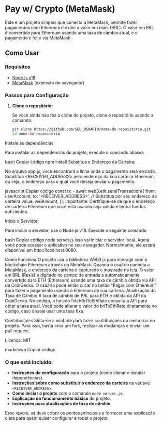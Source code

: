 # Pay w/ Crypto (MetaMask)

Este é um projeto simples que conecta a MetaMask, permite fazer pagamentos com Ethereum e exibe o valor em reais (BRL). O valor em BRL é convertido para Ethereum usando uma taxa de câmbio atual, e o pagamento é feito via MetaMask.

## Como Usar

### Requisitos

- [Node.js v18](https://nodejs.org/en/)
- [MetaMask](https://metamask.io/) (extensão do navegador)

### Passos para Configuração

1. **Clone o repositório:**

   Se você ainda não fez o clone do projeto, clone o repositório usando o comando:

   ```bash
   git clone https://github.com/SEU_USUARIO/nome-do-repositorio.git
   cd nome-do-repositorio
Instale as dependências:

Para instalar as dependências do projeto, execute o comando abaixo:

bash
Copiar código
npm install
Substitua o Endereço da Carteira:

No arquivo app.js, você encontrará a linha onde o pagamento será enviado. Substitua <RECEIVER_ADDRESS> pelo endereço da sua carteira Ethereum, ou seja, o endereço para o qual você deseja enviar o pagamento.

javascript
Copiar código
const tx = await web3.eth.sendTransaction({
  from: userAccount,
  to: '<RECEIVER_ADDRESS>',  // Substitua por seu endereço de carteira
  value: weiAmount,
});
Importante: Certifique-se de que o endereço de carteira Ethereum que você está usando seja válido e tenha fundos suficientes.

Inicie o Servidor:

Para iniciar o servidor, use o Node.js v18. Execute o seguinte comando:

bash
Copiar código
node server.js
Isso vai iniciar o servidor local. Agora você pode acessar o aplicativo no seu navegador. Normalmente, ele estará disponível em http://localhost:8080.

Como Funciona
O projeto usa a biblioteca Web3.js para interagir com a blockchain Ethereum através da MetaMask.
Quando o usuário conecta a MetaMask, o endereço da carteira é capturado e mostrado na tela.
O valor em BRL (Reais) é digitado no campo de entrada e automaticamente convertido para ETH (Ethereum) usando uma taxa de câmbio obtida via API da CoinGecko.
O usuário pode então clicar no botão "Pagar com Ethereum" para fazer o pagamento usando o Ethereum da sua carteira.
Atualização da Taxa de Câmbio
A taxa de câmbio de BRL para ETH é obtida da API da CoinGecko. No código, a função fetchBrlToEthRate consulta a API para obter a taxa atual. Você pode alterar o valor do brlToEthRate diretamente no código, caso deseje usar uma taxa fixa.

Contribuições
Sinta-se à vontade para fazer contribuições ou melhorias no projeto. Para isso, basta criar um fork, realizar as mudanças e enviar um pull request.

Licença: MIT

markdown
Copiar código

### O que está incluído:
- **Instruções de configuração** para o projeto (como clonar e instalar dependências).
- **Instruções sobre como substituir o endereço da carteira** na variável `<RECEIVER_ADDRESS>`.
- **Como iniciar o projeto** com o comando `node server.js`.
- **Explicação do funcionamento básico** do projeto.
- **Instruções para atualizações de taxa de câmbio**.

Esse `README.md` deve cobrir os pontos principais e fornecer uma explicação clara para quem quiser configurar e rodar o projeto.